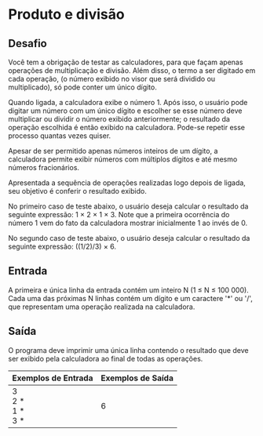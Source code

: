# Produto e divisão

## Desafio

Você tem a obrigação de testar as calculadores, para que façam apenas operações de multiplicação e divisão. Além disso, o termo a ser digitado em cada operação, (o número exibido no visor que será dividido ou multiplicado), só pode conter um único dígito.  

Quando ligada, a calculadora exibe o número 1. Após isso, o usuário pode digitar um número com um único dígito e escolher se esse número deve multiplicar ou dividir o número exibido anteriormente; o resultado da operação escolhida é então exibido na calculadora. Pode-se repetir esse processo quantas vezes quiser.  

Apesar de ser permitido apenas números inteiros de um dígito, a calculadora permite exibir números com múltiplos dígitos e até mesmo números fracionários.  

Apresentada a sequência de operações realizadas logo depois de ligada, seu objetivo é conferir o resultado exibido.  

No primeiro caso de teste abaixo, o usuário deseja calcular o resultado da seguinte expressão: 1 × 2 × 1 × 3. Note que a primeira ocorrência do número 1 vem do fato da calculadora mostrar inicialmente 1 ao invés de 0.  

No segundo caso de teste abaixo, o usuário deseja calcular o resultado da seguinte expressão: ((1/2)/3) × 6.  

## Entrada

A primeira e única linha da entrada contém um inteiro N (1 ≤ N ≤ 100 000). Cada uma das próximas N linhas contém um dígito e um caractere '*' ou '/', que representam uma operação realizada na calculadora.  

## Saída

O programa deve imprimir uma única linha contendo o resultado que deve ser exibido pela calculadora ao final de todas as operações.  

| Exemplos de Entrada    | Exemplos de Saída |
| ---------------------- | ----------------- |
| 3<br>2 *<br>1 *<br>3 * | 6                 |